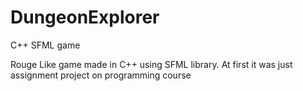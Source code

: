 # DungeonExplorer
C++ SFML game
<p> Rouge Like game made in C++ using SFML library. At first it was just assignment project on programming course</p>
